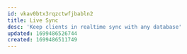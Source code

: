 ```yaml
---
id: vkav0btx3rqzctwfjbabln2
title: Live Sync
desc: 'Keep clients in realtime sync with any database'
updated: 1699486526744
created: 1699486511749
---
```

